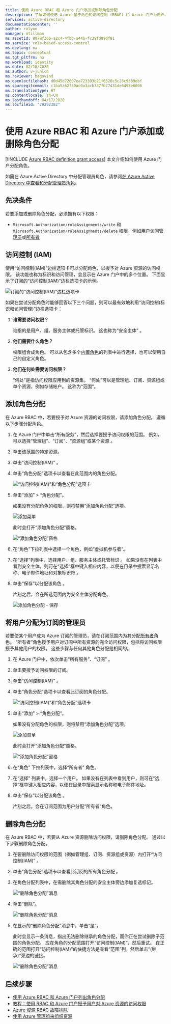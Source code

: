 ```yaml
---
title: 使用 Azure RBAC 和 Azure 门户添加或删除角色分配
description: 了解如何使用 Azure 基于角色的访问控制 (RBAC) 和 Azure 门户为用户、组、服务主体或托管标识授予对 Azure 资源的访问权限。
services: active-directory
documentationcenter: ''
author: rolyon
manager: mtillman
ms.assetid: 8078f366-a2c4-4fbb-a44b-fc39fd89df81
ms.service: role-based-access-control
ms.devlang: na
ms.topic: conceptual
ms.tgt_pltfrm: na
ms.workload: identity
ms.date: 02/10/2020
ms.author: v-junlch
ms.reviewer: bagovind
ms.openlocfilehash: d0d45d72607ea723393b21f6526c5c26c9589ebf
ms.sourcegitcommit: c1ba5a62f30ac0a3acb337fb77431de6493e6096
ms.translationtype: HT
ms.contentlocale: zh-CN
ms.lasthandoff: 04/17/2020
ms.locfileid: "79292382"
---
```

# <a name="add-or-remove-role-assignments-using-azure-rbac-and-the-azure-portal"></a>使用 Azure RBAC 和 Azure 门户添加或删除角色分配

[!INCLUDE [Azure RBAC definition grant access](../../includes/role-based-access-control-definition-grant.md)] 本文介绍如何使用 Azure 门户分配角色。

如需在 Azure Active Directory 中分配管理员角色，请参阅[在 Azure Active Directory 中查看和分配管理员角色](../active-directory/users-groups-roles/directory-manage-roles-portal.md)。

## <a name="prerequisites"></a>先决条件

若要添加或删除角色分配，必须拥有以下权限：

- `Microsoft.Authorization/roleAssignments/write` 和 `Microsoft.Authorization/roleAssignments/delete` 权限，例如[用户访问管理员](built-in-roles.md#user-access-administrator)或[所有者](built-in-roles.md#owner)

## <a name="access-control-iam"></a>访问控制 (IAM)

使用“访问控制(IAM)”边栏选项卡可以分配角色，以授予对 Azure 资源的访问权限。  该功能也称为标识和访问管理，会显示在 Azure 门户中的多个位置。 下面显示了订阅的“访问控制(IAM)”边栏选项卡的示例。

![订阅的“访问控制(IAM)”边栏选项卡](./media/role-assignments-portal/access-control-subscription.png)

如果在尝试分配角色时能够回答以下三个问题，则可以最有效地利用“访问控制(标识和访问管理)”边栏选项卡：

1. **谁需要访问权限？**

    谁指的是用户、组、服务主体或托管标识。 这也称为“安全主体”  。

1. **他们需要什么角色？**

    权限组合成角色。 可以从包含多个[内置角色](built-in-roles.md)的列表中进行选择，也可以使用自己的自定义角色。

1. **他们在何处需要访问权限？**

    “何处”是指访问权限应用到的资源集。 “何处”可以是管理组、订阅、资源组或单个资源，例如存储帐户。 这称为“范围”。 

## <a name="add-a-role-assignment"></a>添加角色分配

在 Azure RBAC 中，若要授予对 Azure 资源的访问权限，请添加角色分配。 遵循以下步骤分配角色。

1. 在 Azure 门户中单击“所有服务”，然后选择要授予访问权限的范围。  例如，可以选择“管理组”、“订阅”、“资源组”或某个资源    。

1. 单击该范围的特定资源。

1. 单击“访问控制(IAM)”  。

1. 单击“角色分配”选项卡以查看在此范围内的角色分配。 

    ![“访问控制(IAM)”和“角色分配”选项卡](./media/role-assignments-portal/role-assignments.png)

1. 单击“添加” > “角色分配”。  

   如果没有分配角色的权限，则将禁用“添加角色分配”选项。

   ![添加菜单](./media/role-assignments-portal/add-menu.png)

    此时会打开“添加角色分配”窗格。

   ![“添加角色分配”窗格](./media/role-assignments-portal/add-role-assignment.png)

1. 在“角色”下拉列表中选择一个角色，例如“虚拟机参与者”。  

1. 在“选择”列表中，选择用户、组、服务主体或托管标识  。 如果没有在列表中看到安全主体，则可在“选择”框中键入相应内容，以便在目录中搜索显示名称、电子邮件地址和对象标识符  。

1. 单击“保存”以分配该角色  。

   片刻之后，会在所选范围内为安全主体分配角色。

    ![添加角色分配 - 保存](./media/role-assignments-portal/add-role-assignment-save.png)

## <a name="assign-a-user-as-an-administrator-of-a-subscription"></a>将用户分配为订阅的管理员

若要使某个用户成为 Azure 订阅的管理员，请在订阅范围内为其分配[所有者](built-in-roles.md#owner)角色。 “所有者”角色授予用户对订阅中所有资源的完全访问权限，包括将访问权限授予其他用户的权限。 这些步骤与任何其他角色分配是相同的。

1. 在 Azure 门户中，依次单击“所有服务”、“订阅”   。

1. 单击要授予访问权限的订阅。

1. 单击“访问控制(IAM)”  。

1. 单击“角色分配”选项卡以查看此订阅的角色分配。 

    ![“访问控制(IAM)”和“角色分配”选项卡](./media/role-assignments-portal/role-assignments.png)

1. 单击“添加” > “角色分配”。  

   如果没有分配角色的权限，则将禁用“添加角色分配”选项。

   ![添加菜单](./media/role-assignments-portal/add-menu.png)

    此时会打开“添加角色分配”窗格。

   ![“添加角色分配”窗格](./media/role-assignments-portal/add-role-assignment.png)

1. 在“角色”  下拉列表中，选择“所有者”  角色。

1. 在“选择”  列表中，选择一个用户。 如果没有在列表中看到用户，则可在“选择”框中键入相应内容，以便在目录中搜索显示名称和电子邮件地址。 

1. 单击“保存”以分配该角色  。

   片刻之后，会在订阅范围为用户分配“所有者”角色。

## <a name="remove-a-role-assignment"></a>删除角色分配

在 Azure RBAC 中，若要从 Azure 资源删除访问权限，请删除角色分配。 通过以下步骤删除角色分配。

1. 在要删除访问权限的范围（例如管理组、订阅、资源组或资源）内打开“访问控制(IAM)”  。

1. 单击“角色分配”选项卡以查看此订阅的所有角色分配  。

1. 在角色分配列表中，在需删除其角色分配的安全主体旁边添加复选标记。

   ![“删除角色分配”消息](./media/role-assignments-portal/remove-role-assignment-select.png)

1. 单击“删除”。 

   ![“删除角色分配”消息](./media/role-assignments-portal/remove-role-assignment.png)

1. 在显示的“删除角色分配”消息中，单击“是”。 

    此时会显示一条消息，指出无法删除继承的角色分配，而你正在尝试删除子范围的角色分配。 应在角色的分配范围打开“访问控制(IAM)”，然后重试。 在正确的范围打开“访问控制(IAM)”的快捷方法是查看“范围”列，然后单击“(继承)”旁边的链接。  

   ![“删除角色分配”消息](./media/role-assignments-portal/remove-role-assignment-inherited.png)

## <a name="next-steps"></a>后续步骤

- [使用 Azure RBAC 和 Azure 门户列出角色分配](role-assignments-list-portal.md)
- [教程：使用 RBAC 和 Azure 门户授予用户对 Azure 资源的访问权限](quickstart-assign-role-user-portal.md)
- [ Azure 资源 RBAC 故障排除](troubleshooting.md)
- [使用 Azure 管理组来组织资源](../governance/management-groups/overview.md)

<!-- Update_Description: wording update -->
